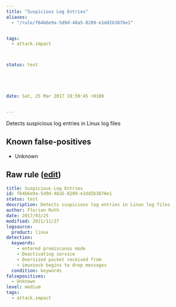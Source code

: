 ```yaml
---
title: "Suspicious Log Entries"
aliases:
  - "/rule/f64b6e9a-5d9d-48a5-8289-e1dd2b3876e1"


tags:
  - attack.impact



status: test





date: Sat, 25 Mar 2017 19:59:45 +0100


---
```


Detects suspicious log entries in Linux log files

<!--more-->


## Known false-positives

* Unknown




## Raw rule ([edit](https://github.com/SigmaHQ/sigma/edit/master/rules/linux/builtin/lnx_shell_susp_log_entries.yml))
```yaml
title: Suspicious Log Entries
id: f64b6e9a-5d9d-48a5-8289-e1dd2b3876e1
status: test
description: Detects suspicious log entries in Linux log files
author: Florian Roth
date: 2017/03/25
modified: 2021/11/27
logsource:
  product: linux
detection:
  keywords:
    - entered promiscuous mode
    - Deactivating service
    - Oversized packet received from
    - imuxsock begins to drop messages
  condition: keywords
falsepositives:
  - Unknown
level: medium
tags:
  - attack.impact

```
